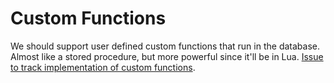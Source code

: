 # Custom Functions

We should support user defined custom functions that run in the database. Almost like a stored procedure, but more powerful since it'll be in Lua. [Issue to track implementation of custom functions](https://github.com/influxdb/influxdb/issues/68).